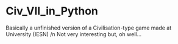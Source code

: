 # Civ_VII_in_Python
Basically a unfinished version of a Civilisation-type game made at University (IESN) /n
Not very interesting but, oh well...
